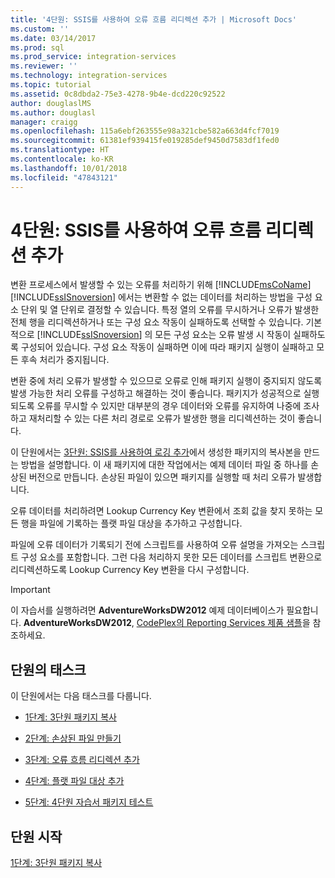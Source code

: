 ```yaml
---
title: '4단원: SSIS를 사용하여 오류 흐름 리디렉션 추가 | Microsoft Docs'
ms.custom: ''
ms.date: 03/14/2017
ms.prod: sql
ms.prod_service: integration-services
ms.reviewer: ''
ms.technology: integration-services
ms.topic: tutorial
ms.assetid: 0c8dbda2-75e3-4278-9b4e-dcd220c92522
author: douglaslMS
ms.author: douglasl
manager: craigg
ms.openlocfilehash: 115a6ebf263555e98a321cbe582a663d4fcf7019
ms.sourcegitcommit: 61381ef939415fe019285def9450d7583df1fed0
ms.translationtype: HT
ms.contentlocale: ko-KR
ms.lasthandoff: 10/01/2018
ms.locfileid: "47843121"
---
```

# <a name="lesson-4-add-error-flow-redirection-with-ssis"></a>4단원: SSIS를 사용하여 오류 흐름 리디렉션 추가
변환 프로세스에서 발생할 수 있는 오류를 처리하기 위해 [!INCLUDE[msCoName](../includes/msconame-md.md)] [!INCLUDE[ssISnoversion](../includes/ssisnoversion-md.md)] 에서는 변환할 수 없는 데이터를 처리하는 방법을 구성 요소 단위 및 열 단위로 결정할 수 있습니다. 특정 열의 오류를 무시하거나 오류가 발생한 전체 행을 리디렉션하거나 또는 구성 요소 작동이 실패하도록 선택할 수 있습니다. 기본적으로 [!INCLUDE[ssISnoversion](../includes/ssisnoversion-md.md)] 의 모든 구성 요소는 오류 발생 시 작동이 실패하도록 구성되어 있습니다. 구성 요소 작동이 실패하면 이에 따라 패키지 실행이 실패하고 모든 후속 처리가 중지됩니다.  
  
변환 중에 처리 오류가 발생할 수 있으므로 오류로 인해 패키지 실행이 중지되지 않도록 발생 가능한 처리 오류를 구성하고 해결하는 것이 좋습니다. 패키지가 성공적으로 실행되도록 오류를 무시할 수 있지만 대부분의 경우 데이터와 오류를 유지하여 나중에 조사하고 재처리할 수 있는 다른 처리 경로로 오류가 발생한 행을 리디렉션하는 것이 좋습니다.  
  
이 단원에서는 [3단원: SSIS를 사용하여 로깅 추가](../integration-services/lesson-3-add-logging-with-ssis.md)에서 생성한 패키지의 복사본을 만드는 방법을 설명합니다. 이 새 패키지에 대한 작업에서는 예제 데이터 파일 중 하나를 손상된 버전으로 만듭니다. 손상된 파일이 있으면 패키지를 실행할 때 처리 오류가 발생합니다.  
  
오류 데이터를 처리하려면 Lookup Currency Key 변환에서 조회 값을 찾지 못하는 모든 행을 파일에 기록하는 플랫 파일 대상을 추가하고 구성합니다.  
  
파일에 오류 데이터가 기록되기 전에 스크립트를 사용하여 오류 설명을 가져오는 스크립트 구성 요소를 포함합니다. 그런 다음 처리하지 못한 모든 데이터를 스크립트 변환으로 리디렉션하도록 Lookup Currency Key 변환을 다시 구성합니다.  
  
> [!IMPORTANT]  
> 이 자습서를 실행하려면 **AdventureWorksDW2012** 예제 데이터베이스가 필요합니다. **AdventureWorksDW2012**, [CodePlex의 Reporting Services 제품 샘플](http://go.microsoft.com/fwlink/p/?LinkID=526910)을 참조하세요.  
  
## <a name="tasks-in-lesson"></a>단원의 태스크  
이 단원에서는 다음 태스크를 다룹니다.  
  
-   [1단계: 3단원 패키지 복사](../integration-services/lesson-4-1-copying-the-lesson-3-package.md)  
  
-   [2단계: 손상된 파일 만들기](../integration-services/lesson-4-2-creating-a-corrupted-file.md)  
  
-   [3단계: 오류 흐름 리디렉션 추가](../integration-services/lesson-4-3-adding-error-flow-redirection.md)  
  
-   [4단계: 플랫 파일 대상 추가](../integration-services/lesson-4-4-adding-a-flat-file-destination.md)  
  
-   [5단계: 4단원 자습서 패키지 테스트](../integration-services/lesson-4-5-testing-the-lesson-4-tutorial-package.md)  
  
## <a name="start-the-lesson"></a>단원 시작  
[1단계: 3단원 패키지 복사](../integration-services/lesson-4-1-copying-the-lesson-3-package.md)  
  
  
  
